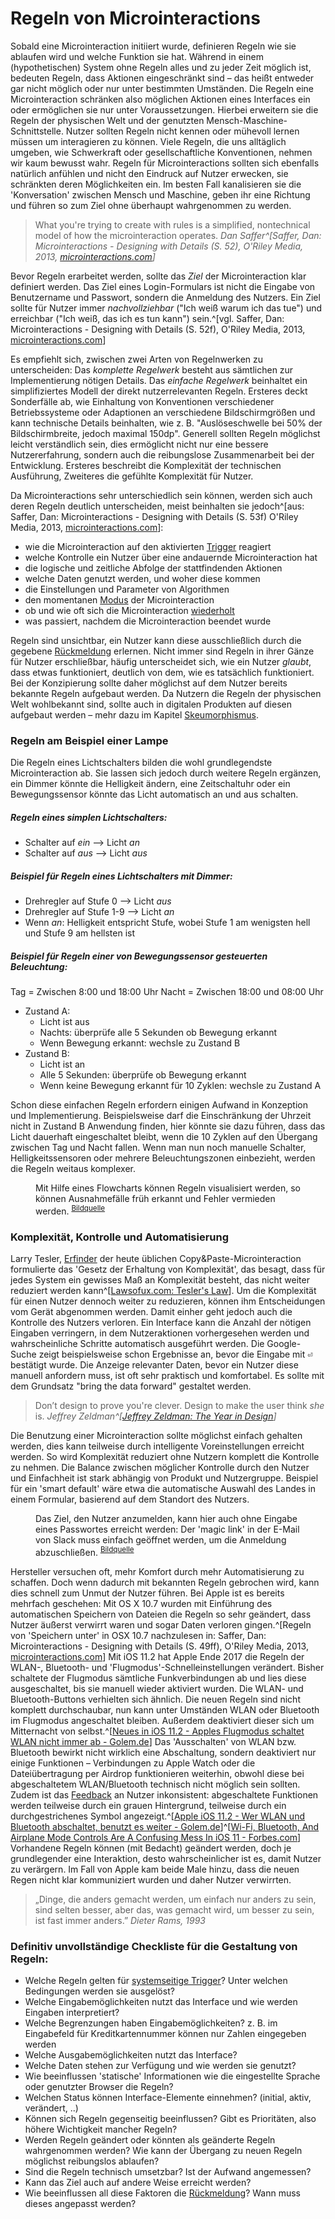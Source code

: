 # Regeln von Microinteractions

Sobald eine Microinteraction initiiert wurde, definieren Regeln wie sie ablaufen wird und welche Funktion sie hat. Während in einem (hypothetischen) System ohne Regeln alles und zu jeder Zeit möglich ist, bedeuten Regeln, dass Aktionen eingeschränkt sind – das heißt entweder gar nicht möglich oder nur unter bestimmten Umständen. Die Regeln eine Microinteraction schränken also möglichen Aktionen eines Interfaces ein oder ermöglichen sie nur unter Voraussetzungen. Hierbei erweitern sie die Regeln der physischen Welt und der genutzten Mensch-Maschine-Schnittstelle.
Nutzer sollten Regeln nicht kennen oder mühevoll lernen müssen um interagieren zu können. Viele Regeln, die uns alltäglich umgeben, wie Schwerkraft oder gesellschaftliche Konventionen, nehmen wir kaum bewusst wahr. Regeln für Microinteractions sollten sich ebenfalls natürlich anfühlen und nicht den Eindruck auf Nutzer erwecken, sie schränkten deren Möglichkeiten ein. Im besten Fall kanalisieren sie die 'Konversation' zwischen Mensch und Maschine, geben ihr eine Richtung und führen so zum Ziel ohne überhaupt wahrgenommen zu werden.

> What you're trying to create with rules is a simplified, nontechnical model of how the microinteraction operates.
> <cite>Dan Saffer^[Saffer, Dan: Microinteractions - Designing with Details (S. 52), O'Riley Media, 2013, [microinteractions.com](http://microinteractions.com/)]</cite>

Bevor Regeln erarbeitet werden, sollte das _Ziel_ der Microinteraction klar definiert werden. Das Ziel eines Login-Formulars ist nicht die Eingabe von Benutzername und Passwort, sondern die Anmeldung des Nutzers. Ein Ziel sollte für Nutzer immer _nachvollziehbar_ ("Ich weiß warum ich das tue") und erreichbar ("Ich weiß, das ich es tun kann") sein.^[vgl. Saffer, Dan: Microinteractions - Designing with Details (S. 52f), O'Riley Media, 2013, [microinteractions.com](http://microinteractions.com/)]

Es empfiehlt sich, zwischen zwei Arten von Regelnwerken zu unterscheiden: Das _komplette Regelwerk_ besteht aus sämtlichen zur Implementierung nötigen Details. Das _einfache Regelwerk_ beinhaltet ein sim­p­li­fi­zie­rtes Modell der direkt nutzerrelevanten Regeln. Ersteres deckt Sonderfälle ab, wie Einhaltung von Konventionen verschiedener Betriebssysteme oder Adaptionen an verschiedene Bildschirmgrößen und kann technische Details beinhalten, wie z. B. "Auslöseschwelle bei 50% der Bildschirmbreite, jedoch maximal 150dp".
Generell sollten Regeln möglichst leicht verständlich sein, dies ermöglicht nicht nur eine bessere Nutzererfahrung, sondern auch die reibungslose Zusammenarbeit bei der Entwicklung. Ersteres beschreibt die Komplexität der technischen Ausführung, Zweiteres die gefühlte Komplexität für Nutzer.

Da Microinteractions sehr unterschiedlich sein können, werden sich auch deren Regeln deutlich unterscheiden, meist beinhalten sie jedoch^[aus: Saffer, Dan: Microinteractions - Designing with Details (S. 53f) O'Riley Media, 2013, [microinteractions.com](http://microinteractions.com/)]:

* wie die Microinteraction auf den aktivierten [Trigger](/triggers) reagiert
* welche Kontrolle ein Nutzer über eine andauernde Microinteraction hat
* die logische und zeitliche Abfolge der stattfindenden Aktionen
* welche Daten genutzt werden, und woher diese kommen
* die Einstellungen und Parameter von Algorithmen
* den momentanen [Modus](/loops-and-modes) der Microinteraction
* ob und wie oft sich die Microinteraction [wiederholt](/loops-and-modes)
* was passiert, nachdem die Microinteraction beendet wurde

Regeln sind unsichtbar, ein Nutzer kann diese ausschließlich durch die gegebene [Rückmeldung](/feedback) erlernen. Nicht immer sind Regeln in ihrer Gänze für Nutzer erschließbar, häufig unterscheidet sich, wie ein Nutzer _glaubt_, dass etwas funktioniert, deutlich von dem, wie es tatsächlich funktioniert. Bei der Konzipierung sollte daher möglichst auf dem Nutzer bereits bekannte Regeln aufgebaut werden. Da Nutzern die Regeln der physischen Welt wohlbekannt sind, sollte auch in digitalen Produkten auf diesen aufgebaut werden – mehr dazu im Kapitel [Skeumorphismus](/skeuomorphism).

### Regeln am Beispiel einer Lampe

Die Regeln eines Lichtschalters bilden die wohl grundlegendste Microinteraction ab. Sie lassen sich jedoch durch weitere Regeln ergänzen, ein Dimmer könnte die Helligkeit ändern, eine Zeitschaltuhr oder ein Bewegungssensor könnte das Licht automatisch an und aus schalten.

##### Regeln eines simplen Lichtschalters:

* Schalter auf _ein_ --> Licht _an_
* Schalter auf _aus_ --> Licht _aus_

##### Beispiel für Regeln eines Lichtschalters mit Dimmer:

* Drehregler auf Stufe 0 --> Licht _aus_
* Drehregler auf Stufe 1-9 --> Licht _an_
* Wenn _an_: Helligkeit entspricht Stufe, wobei Stufe 1 am wenigsten hell und Stufe 9 am hellsten ist

##### Beispiel für Regeln einer von Bewegungssensor gesteuerten Beleuchtung:

Tag = Zwischen 8:00 und 18:00 Uhr
Nacht = Zwischen 18:00 und 08:00 Uhr

* Zustand A:
  * Licht ist aus
  * Nachts: überprüfe alle 5 Sekunden ob Bewegung erkannt
  * Wenn Bewegung erkannt: wechsle zu Zustand&nbsp;B
* Zustand B:
  * Licht ist an
  * Alle 5 Sekunden: überprüfe ob Bewegung erkannt
  * Wenn keine Bewegung erkannt für 10 Zyklen: wechsle zu Zustand&nbsp;A

Schon diese einfachen Regeln erfordern einigen Aufwand in Konzeption und Implementierung. Beispielsweise darf die Einschränkung der Uhrzeit nicht in Zustand B Anwendung finden, hier könnte sie dazu führen, dass das Licht dauerhaft eingeschaltet bleibt, wenn die 10 Zyklen auf den Übergang zwischen Tag und Nacht fallen. Wenn man nun noch manuelle Schalter, Helligkeitssensoren oder mehrere Beleuchtungszonen einbezieht, werden die Regeln weitaus komplexer.

<figure class="content-thin">
  <img data-src="/images/rules/flowchart.jpg">
  <figcaption>
    Mit Hilfe eines Flowcharts können Regeln visualisiert werden, so können Ausnahmefälle früh erkannt und Fehler vermieden werden. <!-- XXXX better example -->
    <sup><a href="https://www.nngroup.com/articles/wireflows/">Bildquelle</a></sup>
  </figcaption>
</figure>

### Komplexität, Kontrolle und Automatisierung

Larry Tesler, [Erfinder](/history) der heute üblichen Copy&Paste-Microinteraction formulierte das 'Gesetz der Erhaltung von Komplexität', das besagt, dass für jedes System ein gewisses Maß an Komplexität besteht, das nicht weiter reduziert werden kann^[[Lawsofux.com: Tesler's Law](https://lawsofux.com/teslers-law)]. 
Um die Komplexität für einen Nutzer dennoch weiter zu reduzieren, können ihm Entscheidungen vom Gerät abgenommen werden. Damit einher geht jedoch auch die Kontrolle des Nutzers verloren. Ein Interface kann die Anzahl der nötigen Eingaben verringern, in dem Nutzeraktionen vorhergesehen werden und wahrscheinliche Schritte automatisch ausgeführt werden. Die Google-Suche zeigt beispielsweise schon Ergebnisse an, bevor die Eingabe mit <kbd>⏎</kbd> bestätigt wurde. 
Die Anzeige relevanter Daten, bevor ein Nutzer diese manuell anfordern muss, ist oft sehr praktisch und komfortabel. Es sollte mit dem Grundsatz "bring the data forward" gestaltet werden.
<!-- XXXX ToDo mehr -->

> Don’t design to prove you're clever. Design to make the user think _she_ is.
> <cite>Jeffrey Zeldman^[[Jeffrey Zeldman: The Year in Design](https://medium.com/let-me-repost-that-for-you-zeldman/the-year-in-design-9c06acf55b88)]</cite>

Die Benutzung einer Microinteraction sollte möglichst einfach gehalten werden, dies kann teilweise durch intelligente Voreinstellungen erreicht werden. So wird Komplexität reduziert ohne Nutzern komplett die Kontrolle zu nehmen. Die Balance zwischen möglicher Kontrolle durch den Nutzer und Einfachheit ist stark abhängig von Produkt und Nutzergruppe. Beispiel für ein 'smart default' wäre etwa die automatische Auswahl des Landes in einem Formular, basierend auf dem Standort des Nutzers. 

<figure class="content-thin">
  <img data-src="/images/rules/slack-magic-link.jpg">
  <figcaption>
    Das Ziel, den Nutzer anzumelden, kann hier auch ohne Eingabe eines Passwortes erreicht werden: Der 'magic link' in der E-Mail von Slack muss einfach geöffnet werden, um die Anmeldung abzuschließen.
    <sup><a href="http://joelcalifa.com/blog/patronizing-passwords/">Bildquelle</a></sup>
  </figcaption>
</figure>

Hersteller versuchen oft, mehr Komfort durch mehr Automatisierung zu schaffen. Doch wenn dadurch mit bekannten Regeln gebrochen wird, kann dies schnell zum Unmut der Nutzer führen. Bei Apple ist es bereits mehrfach geschehen: Mit OS X 10.7 wurden mit Einführung des automatischen Speichern von Dateien die Regeln so sehr geändert, dass Nutzer äußerst verwirrt waren und sogar Daten verloren gingen.&zwj;^[Regeln von 'Speichern unter' in OSX 10.7 nachzulesen in: Saffer, Dan: Microinteractions - Designing with Details (S. 49ff), O'Riley Media, 2013, [microinteractions.com](http://microinteractions.com/)]
Mit iOS 11.2 hat Apple Ende 2017 die Regeln der WLAN-, Bluetooth- und 'Flugmodus'-Schnelleinstellungen verändert. Bisher schaltete der Flugmodus sämtliche Funkverbindungen ab und lies diese ausgeschaltet, bis sie manuell wieder aktiviert wurden. Die WLAN- und Bluetooth-Buttons verhielten sich ähnlich. 
Die neuen Regeln sind nicht komplett durchschaubar, nun kann unter Umständen WLAN oder Bluetooth im Flugmodus angeschaltet bleiben. Außerdem deaktiviert dieser sich um Mitternacht von selbst.^[[Neues in iOS 11.2 - Apples Flugmodus schaltet WLAN nicht immer ab - Golem.de](https://www.golem.de/news/neues-ios-11-2-apples-flugmodus-schaltet-wlan-nicht-immer-ab-1712-131582.html)] Das 'Ausschalten' von WLAN bzw. Bluetooth bewirkt nicht wirklich eine Abschaltung, sondern deaktiviert nur einige Funktionen – Verbindungen zu Apple Watch oder die Dateiübertragung per Airdrop funktionieren weiterhin, obwohl diese bei abgeschaltetem WLAN/Bluetooth technisch nicht möglich sein sollten.
Zudem ist das [Feedback](/feedback) an Nutzer inkonsistent: abgeschaltete Funktionen werden teilweise durch ein grauen Hintergrund, teilweise durch ein durchgestrichenes Symbol angezeigt.^[[Apple iOS 11.2 - Wer WLAN und Bluetooth abschaltet, benutzt es weiter - Golem.de](https://www.golem.de/news/apple-ios-11-wer-wlan-und-bluetooth-abschaltet-benutzt-es-weiter-1709-130177.html)]^[[Wi-Fi, Bluetooth, And Airplane Mode Controls Are A Confusing Mess In iOS 11 - Forbes.com](https://www.forbes.com/sites/anthonykarcz/2017/09/22/wi-fi-bluetooth-and-airplane-mode-controls-are-a-confusing-mess-in-ios-11/)]
Vorhandene Regeln können (mit Bedacht) geändert werden, doch je grundlegender eine Interaktion, desto wahrscheinlicher ist es, damit Nutzer zu verärgern. Im Fall von Apple kam beide Male hinzu, dass die neuen Regen nicht klar kommuniziert wurden und daher Nutzer verwirrten.


> „Dinge, die anders gemacht werden, um einfach nur anders zu sein, sind selten besser, aber das, was gemacht wird, um besser zu sein, ist fast immer anders.”
> <cite>Dieter Rams, 1993</cite>

<!-- **Simplizität vs .Komplexität**

99pi 170+171: automation paradox:
Fly by wire system. Air France 447.
Automation acomodates incompetence, it is designed to do that.
Automation -> erosion of skills -> more automation.
Better: human centred automation. Make it a team player -->


### Definitiv unvollständige Checkliste für die Gestaltung von Regeln:

* Welche Regeln gelten für [systemseitige Trigger](/triggers)? Unter welchen Bedingungen werden sie ausgelöst?
* Welche Eingabemöglichkeiten nutzt das Interface und wie werden Eingaben interpretiert?
* Welche Begrenzungen haben Eingabemöglichkeiten? z. B. im Eingabefeld für Kreditkartennummer können nur Zahlen eingegeben werden
* Welche Ausgabemöglichkeiten nutzt das Interface?
* Welche Daten stehen zur Verfügung und wie werden sie genutzt?
* Wie beeinflussen 'statische' Informationen wie die eingestellte Sprache oder genutzter Browser die Regeln?
* Welchen Status können Interface-Elemente einnehmen? (initial, aktiv, verändert, ..)
* Können sich Regeln gegenseitig beeinflussen? Gibt es Prioritäten, also höhere Wichtigkeit mancher Regeln?
* Werden Regeln geändert oder könnten als geänderte Regeln wahrgenommen werden? Wie kann der Übergang zu neuen Regeln möglichst reibungslos ablaufen?
* Sind die Regeln technisch umsetzbar? Ist der Aufwand angemessen? 
* Kann das Ziel auch auf andere Weise erreicht werden?
* Wie beeinflussen all diese Faktoren die [Rückmeldung](/feedback)? Wann muss dieses angepasst werden?



